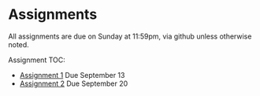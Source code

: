 # Assignments

All assignments are due on Sunday at 11:59pm, via github unless otherwise noted.

Assignment TOC:
- [Assignment 1](01-python-syllabus) Due September 13
- [Assignment 2](02-python-access) Due September 20
